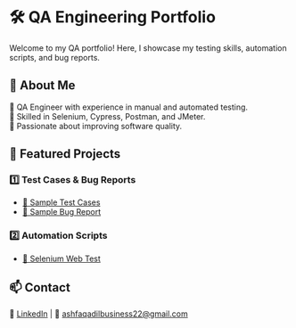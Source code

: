 # 🛠️ QA Engineering Portfolio  

Welcome to my QA portfolio! Here, I showcase my testing skills, automation scripts, and bug reports.  

## 📌 About Me  
🔹 QA Engineer with experience in manual and automated testing.  
🔹 Skilled in Selenium, Cypress, Postman, and JMeter.  
🔹 Passionate about improving software quality.  

## 📝 Featured Projects  
### 1️⃣ **Test Cases & Bug Reports**  
- [📂 Sample Test Cases](test-cases/sample-test-case.xlsx)  
- [🐞 Sample Bug Report](bug-reports/sample-bug-report.pdf)  

### 2️⃣ **Automation Scripts**  
- [🚀 Selenium Web Test](automation-scripts/selenium-test.py)  

## 📫 Contact  
💼 [LinkedIn](www.linkedin.com/in/ashfaq-adil) | 📧 ashfaqadilbusiness22@gmail.com  
